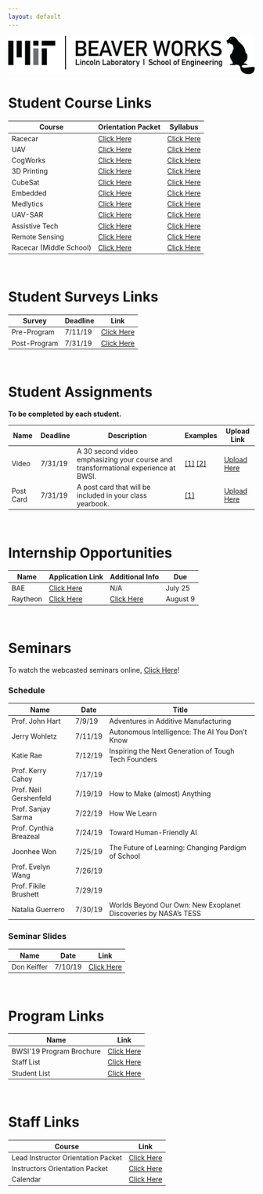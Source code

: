 ```yaml
---
layout: default
---
```

![BWSI](./assets/img/logo-full.png)

# Student Course Links

| Course | Orientation Packet | Syllabus |
| ------ | ------------------ | -------- |
| Racecar | [Click Here](https://drive.google.com/file/d/12aDJJZVbDnfC57evqTdtu9WWM_dCFfRJ/view?usp=sharing) | [Click Here](https://drive.google.com/file/d/1Hs_wsW0Wf0JK6mV4YuWQe9wPuuEkTMC8/view?usp=sharing) |
| UAV | [Click Here](https://drive.google.com/file/d/1AEsCXamPX_5H4aGzU9944Txyxpq8ct4p/view?usp=sharing) | [Click Here](https://drive.google.com/file/d/12gDWrbvQ6lcEM7pATHxEf4Wc-x2JP5pi/view?usp=sharing) |
| CogWorks | [Click Here](https://drive.google.com/file/d/1qDG84qfkpXVIGJN0HVF_X5jgAM2ldXxV/view?usp=sharing) | [Click Here](https://drive.google.com/file/d/1B7fWrEHcds6CyQeD4ChRQ39cygKlwY38/view?usp=sharing) |
| 3D Printing | [Click Here](https://drive.google.com/file/d/1eULzHOGASmNEomgvF1s8v5yAQrKNPlUu/view?usp=sharing) | [Click Here](https://drive.google.com/file/d/1dhvT15XgVZ1o_7JHNjfK4ro0WJapHzkb/view?usp=sharing) |
| CubeSat | [Click Here](https://drive.google.com/file/d/1aeHqIxK4G0Kv-yaTI_t_mNX_YHgczGFd/view?usp=sharing) | [Click Here](https://drive.google.com/file/d/1Inn-eADDLnTRTnudXp80835OKs8ay2Jv/view?usp=sharing) |
| Embedded | [Click Here](https://drive.google.com/file/d/1W8k9Vvd3WkK08ls-3cqKHp6A4uojs1Vs/view?usp=sharing) | [Click Here](https://drive.google.com/file/d/13-t4R4SaISDZypFOPpfMAZR--Nl0OMlg/view?usp=sharing) |
| Medlytics | [Click Here](https://drive.google.com/file/d/1esh6Y9h3qnsb8OSKIKP-Dz0QsMBMvpfh/view?usp=sharing) | [Click Here](https://drive.google.com/file/d/1MqH_uZpj6jhS-czXeXuw9eaPdFT33Psf/view?usp=sharing) |
| UAV-SAR | [Click Here](https://drive.google.com/file/d/1eFTEsfdziLlYyfdNeggMU9R0M9yA6Ge8/view?usp=sharing) | [Click Here](https://drive.google.com/file/d/1UyMIpbCWXOu5q9CR_1aYVGpyssQ6BdgT/view?usp=sharing) |
| Assistive Tech | [Click Here](https://drive.google.com/file/d/1M48whYhvRJxvrbda06ednzGDDfPMP05H/view?usp=sharing) | [Click Here]( https://drive.google.com/file/d/1NX97Ur7Sp9ok4Te1a22ZncnIG9dzBjHh/view?usp=sharing) |
| Remote Sensing | [Click Here](https://drive.google.com/file/d/1xT6-MJ3ijQ0-J2vSp_oQ0ljkFWCka4uZ/view?usp=sharing) | [Click Here](https://drive.google.com/file/d/1QjEEw-63NyvLLNmulj7ElPwuFJdqyEP5/view?usp=sharing) |
| Racecar (Middle School) | [Click Here](https://drive.google.com/file/d/1ZTU0sn02oI_mZ_ypvP0oO86XadcVU3wT/view) | [Click Here](https://drive.google.com/file/d/19E8G032gIjifUlle7j3gtzvyhoCcy2y1/view) |

<br/>

# Student Surveys Links

| Survey | Deadline | Link |
| ------ | -------- | ---- |
| Pre-Program | 7/11/19 | [Click Here](https://mit-bwsi.formstack.com/forms/bwsi_2019__student_survey_preprogram_) |
| Post-Program | 7/31/19 | [Click Here](https://mit-bwsi.formstack.com/forms/bwsi_2019_student_survey_postprogram_) |

<br/>
 
# Student Assignments

__To be completed by each student.__

| Name | Deadline | Description | Examples | Upload Link |
| ---- | -------- | ----------- | -------- | ----------- |
| Video | 7/31/19 | A 30 second video emphasizing your course and transformational experience at BWSI. | [[1]](https://drive.google.com/file/d/1F-vP8NcrDRrVUbPGFaYjToiHWA_v9uAN/view?usp=sharing) [[2]](https://drive.google.com/file/d/1Kj56vio2JhtkeAlZlXiWK8zsx9HMxyEj/view?usp=sharing) | [Upload Here](https://docs.google.com/forms/d/1YaQ-uSHbExGMmAletvIm-RqRru997V0LUcnUUQjbhjU/edit#responses) |
| Post Card | 7/31/19 | A post card that will be included in your class yearbook. |[[1]](https://drive.google.com/file/d/1qOhY6brnW0HZ4JQeN2JLooeoECe-vkst/view?usp=sharing) | [Upload Here](https://docs.google.com/forms/d/e/1FAIpQLSeTB_lGWjXCpd5H7_iWYtD0AqNGcW-wGOA1Fo0FlYWit5ZW1g/viewform) |

<br/>

# Internship Opportunities

| Name | Application Link | Additional Info | Due |
| ---- | ---------------- | --------------- | --- |
| BAE  | [Click Here](https://jobs.baesystems.com/global/en/job/52546BR/Engineering-Intern-High-School-Graduates-Class-of-2020) | N/A | July 25 |
| Raytheon | [Click Here](https://raytheon.com/beaverworks) | [Click Here](https://drive.google.com/file/d/1CGYb-bRBJD7sD1Rl7ISKg79iJx0dLs0r/view) | August 9 |

<br/>

# Seminars

To watch the webcasted seminars online, [Click Here](http://web.mit.edu/webcast/beaverworks/sum2019/)!

### Schedule

| Name | Date | Title |
| ---- | ---- | ----- |
| Prof. John Hart | 7/9/19 | Adventures in Additive Manufacturing |
| Jerry Wohletz | 7/11/19 | Autonomous Intelligence: The AI You Don’t Know |
| Katie Rae | 7/12/19 | Inspiring the Next Generation of Tough Tech Founders |
| Prof. Kerry Cahoy | 7/17/19 |   |
| Prof. Neil Gershenfeld | 7/19/19 | How to Make (almost) Anything |
| Prof. Sanjay Sarma | 7/22/19 | How We Learn |
| Prof. Cynthia Breazeal | 7/24/19 | Toward Human-Friendly AI |
| Joonhee Won | 7/25/19 | The Future of Learning: Changing Pardigm of School |
| Prof. Evelyn Wang | 7/26/19 |   |
| Prof. Fikile Brushett | 7/29/19 |   |
| Natalia Guerrero | 7/30/19 | Worlds Beyond Our Own: New Exoplanet Discoveries by NASA’s TESS |

### Seminar Slides

| Name | Date | Link |
| ---- | ---- | ---- |
| Don Keiffer | 7/10/19 | [Click Here](https://drive.google.com/file/d/11Har-oYwBBjuBVygDPG5j5Ve8vp5DTH-/view?usp=sharing) |

<br/>

# Program Links

| Name | Link |
| ---- | ---- |
| BWSI'19 Program Brochure | [Click Here](https://drive.google.com/file/d/1f6MtWChhFetyJVoSkKW4KYEGOP3-rO66/view?usp=sharing) |
| Staff List | [Click Here](https://docs.google.com/document/d/1oD41npMcMWC7HpVsdCkwTN9YD_uZM62C41skchSb5LM/edit?usp=sharing) |
| Student List | [Click Here](https://drive.google.com/file/d/1pdqKJ4REwHe5KZdKJblzQy0EI2xICj1i/view) |

<br/>

# Staff Links

| Course | Link |
| ------ | ---- |
| Lead Instructor Orientation Packet | [Click Here](https://drive.google.com/file/d/14zvWTPmdL5d_xRpTMRjialr7Ll8L2Xyv/view?usp=sharing) |
| Instructors Orientation Packet | [Click Here](https://drive.google.com/file/d/1oHEUjkCau0G1BEQpQC9IvvHTmII6otLy/view?usp=sharing) |
| Calendar | [Click Here](https://calendar.google.com/calendar?cid=bWl0bGxiZWF2ZXJ3b3Jrc0BnbWFpbC5jb20) |

<br/>
